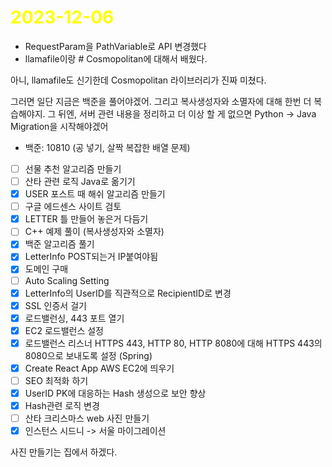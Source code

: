 # <span style="color:yellow">2023-12-06</span>

- RequestParam을 PathVariable로 API 변경했다
- llamafile이랑 # Cosmopolitan에 대해서 배웠다.

아니, llamafile도 신기한데 Cosmopolitan 라이브러리가 진짜 미쳤다.

그러면 일단 지금은 백준을 풀어야겠어.
그리고 복사생성자와 소멸자에 대해 한번 더 복습해야지.
그 뒤엔, 서버 관련 내용을 정리하고 더 이상 할 게 없으면 Python -> Java Migration을 시작해야겠어

- 백준: 10810 (공 넣기, 살짝 복잡한 배열 문제)

- [ ] 선물 추천 알고리즘 만들기
- [ ] 산타 관련 로직 Java로 옮기기
- [x] USER 포스트 때 해쉬 알고리즘 만들기
- [ ] 구글 에드센스 사이트 검토
- [x] LETTER 틀 만들어 놓은거 다듬기
- [ ] C++ 예제 풀이 (복사생성자와 소멸자)
- [x] 백준 알고리즘 풀기 
- [x] LetterInfo POST되는거 IP붙여야됨
- [x] 도메인 구매
- [ ] Auto Scaling Setting
- [x] LetterInfo의 UserID를 직관적으로 RecipientID로 변경
- [x] SSL 인증서 걸기
- [x] 로드밸런싱, 443 포트 열기
- [x] EC2 로드밸런스 설정
- [x] 로드밸런스 리스너 HTTPS 443, HTTP 80, HTTP 8080에 대해 HTTPS 443의 8080으로 보내도록 설정 (Spring)
- [x] Create React App AWS EC2에 띄우기
- [ ] SEO 최적화 하기
- [x] UserID PK에 대응하는 Hash 생성으로 보안 향상
- [x] Hash관련 로직 변경
- [ ] 산타 크리스마스 web 사진 만들기 
- [x] 인스턴스 시드니 -> 서울 마이그레이션

사진 만들기는 집에서 하겠다.
